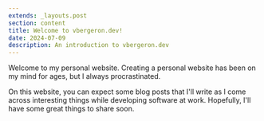 ```yaml
---
extends: _layouts.post
section: content
title: Welcome to vbergeron.dev!
date: 2024-07-09
description: An introduction to vbergeron.dev
---
```


Welcome to my personal website. Creating a personal website has been on my mind for ages, but I always procrastinated.

On this website, you can expect some blog posts that I'll write as I come across interesting things while developing software at work. Hopefully, I'll have some great things to share soon.
